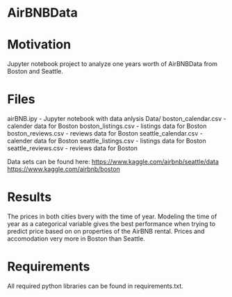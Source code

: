 # AirBNBData
# Motivation
Jupyter notebook project to analyze one years worth of AirBNBData from Boston and Seattle.

# Files
airBNB.ipy - Jupyter notebook with data anlysis
Data/
boston_calendar.csv - calender data for Boston
boston_listings.csv - listings data for Boston
boston_reviews.csv - reviews data for Boston
seattle_calendar.csv - calender data for Boston
seattle_listings.csv - listings data for Boston
seattle_reviews.csv -  reviews data for Boston

Data sets can be found here:
https://www.kaggle.com/airbnb/seattle/data
https://www.kaggle.com/airbnb/boston

# Results
The prices in both cities bvery with the time of year.  Modeling the time of year as a categorical variable gives the best performance when trying to predict price based on on properties of the AirBNB rental.  Prices and accomodation very more in Boston than Seattle.

# Requirements
All required python libraries can be found in requirements.txt.



